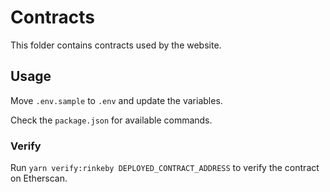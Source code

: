 # Contracts

This folder contains contracts used by the website.

## Usage

Move `.env.sample` to `.env` and update the variables. 

Check the `package.json` for available commands.

### Verify

Run `yarn verify:rinkeby DEPLOYED_CONTRACT_ADDRESS` to verify the contract on Etherscan.
